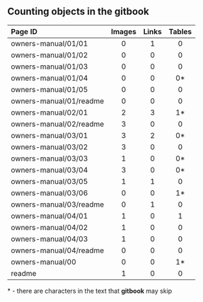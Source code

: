 ## Counting objects in the gitbook

| Page ID | Images | Links | Tables |
| :--- | :---: | :---: | :---: |
| owners-manual/01/01 | 0 | 1 | 0 |
| owners-manual/01/02 | 0 | 0 | 0 |
| owners-manual/01/03 | 0 | 0 | 0 |
| owners-manual/01/04 | 0 | 0 | 0* |
| owners-manual/01/05 | 0 | 0 | 0 |
| owners-manual/01/readme | 0 | 0 | 0 |
| owners-manual/02/01 | 2 | 3 | 1* |
| owners-manual/02/readme | 3 | 0 | 0 |
| owners-manual/03/01 | 3 | 2 | 0* |
| owners-manual/03/02 | 3 | 0 | 0 |
| owners-manual/03/03 | 1 | 0 | 0* |
| owners-manual/03/04 | 3 | 0 | 0* |
| owners-manual/03/05 | 1 | 1 | 0 |
| owners-manual/03/06 | 0 | 0 | 1* |
| owners-manual/03/readme | 0 | 1 | 0 |
| owners-manual/04/01 | 1 | 0 | 1 |
| owners-manual/04/02 | 1 | 0 | 0 |
| owners-manual/04/03 | 1 | 0 | 0 |
| owners-manual/04/readme | 0 | 0 | 0 |
| owners-manual/00 | 0 | 0 | 1* |
| readme | 1 | 0 | 0 |

\* - there are characters in the text that **gitbook** may skip
